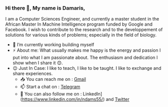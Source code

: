 ### Hi there 👋, My name is Damaris, 
I am a Computer Sciences Engineer, and currently a master student in the African Master In Machine Intelligence program funded by Google and Facebook. I wish to contribute to the research and to the developpement of solutions for various kinds of problems; especially in the field of biology. 
<!--
**ndams55/ndams55** is a ✨ _special_ ✨ repository because its `README.md` (this file) appears on your GitHub profile.

Here are some ideas to get you started:
-->
- 🔭 I’m currently working building myself 
- ⚡ About me: What usually makes me happy is the energy and passion I put into what I am passionate about. The enthusiasm and dedication I show when I share it 😊.
- 😉 Just In Case: I like to teach, I like to be taught. I like to exchange and share experiences. 
   - 📥️ You can reach me on : [Gmail](dsndjebayi@aimsammi.org)
   - 📫 Start a chat on : [Telegram](https://t.me/@Ndam_s)
   - 🤗 You can also follow me on : LinkedIn](https://www.linkedin.com/in/ndams55/) and [Twitter](https://twitter.com/dsndjebayi) 
